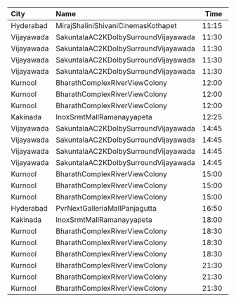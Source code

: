 | City       | Name                                 |  Time | Type        | Price | Capacity | Booked |
| :--------- | :----------------------------------- | ----: | :---------- | ----: | -------: | -----: |
| Hyderabad  | MirajShaliniShivaniCinemasKothapet   | 11:15 | Executive   |  150₹ |      130 |      0 |
| Vijayawada | SakuntalaAC2KDolbySurroundVijayawada | 11:30 | Balcony     |  100₹ |      264 |     24 |
| Vijayawada | SakuntalaAC2KDolbySurroundVijayawada | 11:30 | FirstClass  |  100₹ |       44 |      0 |
| Vijayawada | SakuntalaAC2KDolbySurroundVijayawada | 11:30 | SecondClass |   60₹ |       40 |      0 |
| Vijayawada | SakuntalaAC2KDolbySurroundVijayawada | 11:30 | ThirdClass  |   40₹ |      103 |     83 |
| Kurnool    | BharathComplexRiverViewColony        | 12:00 | FirstClass  |   70₹ |      242 |      0 |
| Kurnool    | BharathComplexRiverViewColony        | 12:00 | SecondClass |   50₹ |       76 |      0 |
| Kurnool    | BharathComplexRiverViewColony        | 12:00 | ThirdClass  |   50₹ |       79 |      0 |
| Kakinada   | InoxSrmtMallRamanayyapeta            | 12:25 | Executive   |   80₹ |      128 |      0 |
| Vijayawada | SakuntalaAC2KDolbySurroundVijayawada | 14:45 | Balcony     |  100₹ |      264 |     24 |
| Vijayawada | SakuntalaAC2KDolbySurroundVijayawada | 14:45 | FirstClass  |  100₹ |       44 |      0 |
| Vijayawada | SakuntalaAC2KDolbySurroundVijayawada | 14:45 | SecondClass |   60₹ |       40 |      0 |
| Vijayawada | SakuntalaAC2KDolbySurroundVijayawada | 14:45 | ThirdClass  |   40₹ |      103 |     83 |
| Kurnool    | BharathComplexRiverViewColony        | 15:00 | FirstClass  |   70₹ |      242 |      0 |
| Kurnool    | BharathComplexRiverViewColony        | 15:00 | SecondClass |   50₹ |       76 |      0 |
| Kurnool    | BharathComplexRiverViewColony        | 15:00 | ThirdClass  |   50₹ |       79 |      0 |
| Hyderabad  | PvrNextGalleriaMallPanjagutta        | 16:50 | Classic     |  150₹ |      152 |      1 |
| Kakinada   | InoxSrmtMallRamanayyapeta            | 18:00 | Executive   |   80₹ |      128 |      0 |
| Kurnool    | BharathComplexRiverViewColony        | 18:30 | FirstClass  |   70₹ |      242 |      0 |
| Kurnool    | BharathComplexRiverViewColony        | 18:30 | SecondClass |   50₹ |       76 |      0 |
| Kurnool    | BharathComplexRiverViewColony        | 18:30 | ThirdClass  |   50₹ |       79 |      0 |
| Kurnool    | BharathComplexRiverViewColony        | 21:30 | FirstClass  |   70₹ |      242 |      0 |
| Kurnool    | BharathComplexRiverViewColony        | 21:30 | SecondClass |   50₹ |       76 |      0 |
| Kurnool    | BharathComplexRiverViewColony        | 21:30 | ThirdClass  |   50₹ |       79 |      0 |